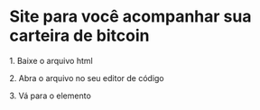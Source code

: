 <h1>Site para você acompanhar sua carteira de bitcoin</h1>

<p>1. Baixe o arquivo html</p>
<p>2. Abra o arquivo no seu editor de código</p>
<p>3. Vá para o elemento <code><script></code> na primeira linha</p>
<p>4. Mude a variável <code>walletAddress</code> para o endereço onchain da carteira bitcoin que deseja acompanhar</p>
<p>5. Execute o arquivo html no seu navegador e veja o resultado</p>
